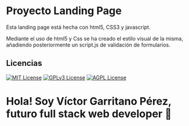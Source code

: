 
# Proyecto Landing Page

Esta landing page está hecha con html5, CSS3 y javascript.

Mediante el uso de html5 y Css se ha creado el estilo visual de la misma,
añadiendo posteriormente un script.js de validación de formularios.


## Licencias



[![MIT License](https://img.shields.io/badge/License-MIT-green.svg)](https://choosealicense.com/licenses/mit/)
[![GPLv3 License](https://img.shields.io/badge/License-GPL%20v3-yellow.svg)](https://opensource.org/licenses/)
[![AGPL License](https://img.shields.io/badge/license-AGPL-blue.svg)](http://www.gnu.org/licenses/agpl-3.0)


# Hola! Soy Víctor Garritano Pérez, futuro full stack web developer 👋

